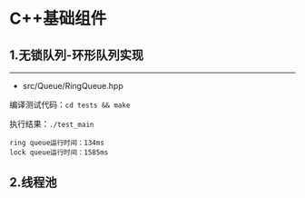 #   C++基础组件

                    
## 1.无锁队列-环形队列实现

------------

- src/Queue/RingQueue.hpp

编译测试代码：`cd tests && make`

执行结果：`./test_main `
```
ring queue运行时间：134ms
lock queue运行时间：1585ms
```

## 2.线程池
